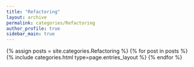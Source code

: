 ```yaml
---
title: "Refactoring"
layout: archive
permalink: categories/Refactoring
author_profile: true
sidebar_main: true
---
```


{% assign posts = site.categories.Refactoring %}
{% for post in posts %} {% include categories.html type=page.entries_layout %} {% endfor %}
